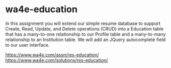 # wa4e-education
In this assignment you will extend our simple resume database to support Create, Read, Update, and Delete operations (CRUD) into a Education table that has a many-to-one relationship to our Profile table and a many-to-many relationship to an Institution table. We will add an JQuery autocomplete field to our user interface.

https://www.wa4e.com/assn/res-education/ \
https://www.wa4e.com/solutions/res-education/
